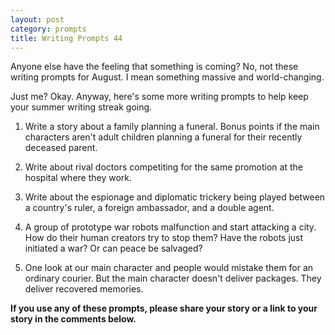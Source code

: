 ```yaml
---
layout: post
category: prompts
title: Writing Prompts 44
---
```


Anyone else have the feeling that something is coming? No, not these writing prompts for August. I mean something massive and world-changing.

Just me? Okay. Anyway, here's some more writing prompts to help keep your summer writing streak going.

<!--excerpt-->

1. Write a story about a family planning a funeral. Bonus points if the main characters aren't adult children planning a funeral for their recently deceased parent.

2. Write about rival doctors competiting for the same promotion at the hospital where they work.

3. Write about the espionage and diplomatic trickery being played between a country's ruler, a foreign ambassador, and a double agent.

4. A group of prototype war robots malfunction and start attacking a city. How do their human creators try to stop them? Have the robots just initiated a war? Or can peace be salvaged?

5. One look at our main character and people would mistake them for an ordinary courier. But the main character doesn't deliver packages. They deliver recovered memories.

**If you use any of these prompts, please share your story or a link to your story in the comments below.**
